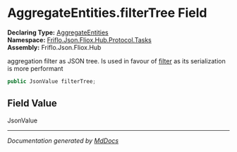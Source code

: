﻿<!--  
  <auto-generated>   
    The contents of this file were generated by a tool.  
    Changes to this file may be list if the file is regenerated  
  </auto-generated>   
-->

# AggregateEntities.filterTree Field

**Declaring Type:** [AggregateEntities](../index.md)  
**Namespace:** [Friflo.Json.Fliox.Hub.Protocol.Tasks](../../index.md)  
**Assembly:** Friflo.Json.Fliox.Hub

aggregation filter as JSON tree.             Is used in favour of [filter](filter.md) as its serialization is more performant

```csharp
public JsonValue filterTree;
```

## Field Value

JsonValue

___

*Documentation generated by [MdDocs](https://github.com/ap0llo/mddocs)*
